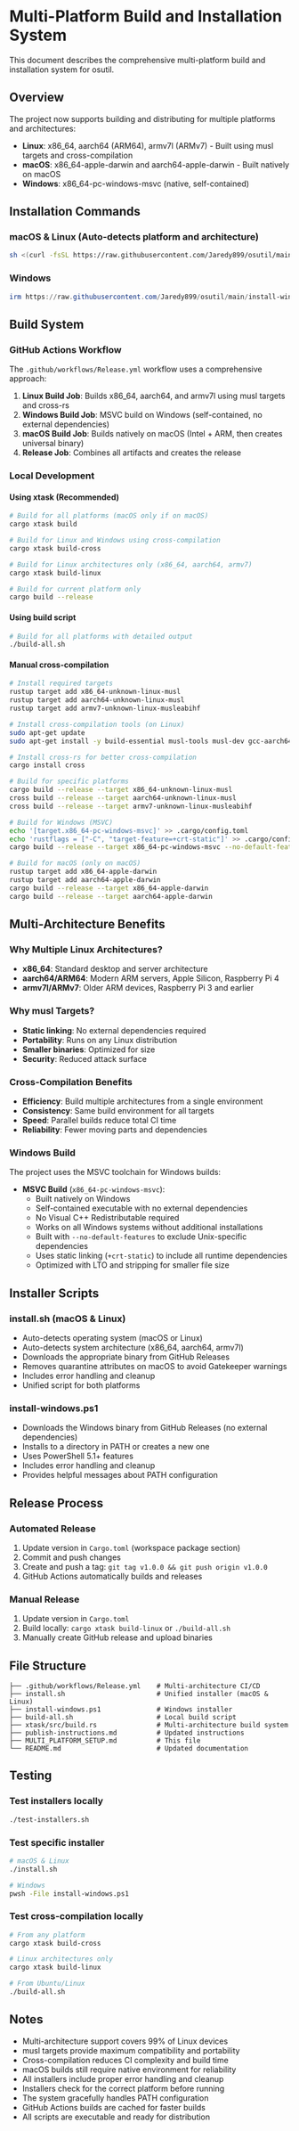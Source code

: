 # Multi-Platform Build and Installation System

This document describes the comprehensive multi-platform build and installation system for osutil.

## Overview

The project now supports building and distributing for multiple platforms and architectures:

- **Linux**: x86_64, aarch64 (ARM64), armv7l (ARMv7) - Built using musl targets and cross-compilation
- **macOS**: x86_64-apple-darwin and aarch64-apple-darwin - Built natively on macOS
- **Windows**: x86_64-pc-windows-msvc (native, self-contained)

## Installation Commands

### macOS & Linux (Auto-detects platform and architecture)

```bash
sh <(curl -fsSL https://raw.githubusercontent.com/Jaredy899/osutil/main/install.sh)
```

### Windows

```powershell
irm https://raw.githubusercontent.com/Jaredy899/osutil/main/install-windows.ps1 | iex
```

## Build System

### GitHub Actions Workflow

The `.github/workflows/Release.yml` workflow uses a comprehensive approach:

1. **Linux Build Job**: Builds x86_64, aarch64, and armv7l using musl targets and cross-rs
2. **Windows Build Job**: MSVC build on Windows (self-contained, no external dependencies)
3. **macOS Build Job**: Builds natively on macOS (Intel + ARM, then creates universal binary)
4. **Release Job**: Combines all artifacts and creates the release

### Local Development

#### Using xtask (Recommended)

```bash
# Build for all platforms (macOS only if on macOS)
cargo xtask build

# Build for Linux and Windows using cross-compilation
cargo xtask build-cross

# Build for Linux architectures only (x86_64, aarch64, armv7)
cargo xtask build-linux

# Build for current platform only
cargo build --release
```

#### Using build script

```bash
# Build for all platforms with detailed output
./build-all.sh
```

#### Manual cross-compilation

```bash
# Install required targets
rustup target add x86_64-unknown-linux-musl
rustup target add aarch64-unknown-linux-musl
rustup target add armv7-unknown-linux-musleabihf

# Install cross-compilation tools (on Linux)
sudo apt-get update
sudo apt-get install -y build-essential musl-tools musl-dev gcc-aarch64-linux-gnu gcc-arm-linux-gnueabihf libc6-dev-arm64-cross libc6-dev-armhf-cross

# Install cross-rs for better cross-compilation
cargo install cross

# Build for specific platforms
cargo build --release --target x86_64-unknown-linux-musl
cross build --release --target aarch64-unknown-linux-musl
cross build --release --target armv7-unknown-linux-musleabihf

# Build for Windows (MSVC)
echo '[target.x86_64-pc-windows-msvc]' >> .cargo/config.toml
echo 'rustflags = ["-C", "target-feature=+crt-static"]' >> .cargo/config.toml
cargo build --release --target x86_64-pc-windows-msvc --no-default-features

# Build for macOS (only on macOS)
rustup target add x86_64-apple-darwin
rustup target add aarch64-apple-darwin
cargo build --release --target x86_64-apple-darwin
cargo build --release --target aarch64-apple-darwin
```

## Multi-Architecture Benefits

### Why Multiple Linux Architectures?

- **x86_64**: Standard desktop and server architecture
- **aarch64/ARM64**: Modern ARM servers, Apple Silicon, Raspberry Pi 4
- **armv7l/ARMv7**: Older ARM devices, Raspberry Pi 3 and earlier

### Why musl Targets?

- **Static linking**: No external dependencies required
- **Portability**: Runs on any Linux distribution
- **Smaller binaries**: Optimized for size
- **Security**: Reduced attack surface

### Cross-Compilation Benefits

- **Efficiency**: Build multiple architectures from a single environment
- **Consistency**: Same build environment for all targets
- **Speed**: Parallel builds reduce total CI time
- **Reliability**: Fewer moving parts and dependencies

### Windows Build

The project uses the MSVC toolchain for Windows builds:

- **MSVC Build** (`x86_64-pc-windows-msvc`):
  - Built natively on Windows
  - Self-contained executable with no external dependencies
  - No Visual C++ Redistributable required
  - Works on all Windows systems without additional installations
  - Built with `--no-default-features` to exclude Unix-specific dependencies
  - Uses static linking (`+crt-static`) to include all runtime dependencies
  - Optimized with LTO and stripping for smaller file size

## Installer Scripts

### install.sh (macOS & Linux)

- Auto-detects operating system (macOS or Linux)
- Auto-detects system architecture (x86_64, aarch64, armv7l)
- Downloads the appropriate binary from GitHub Releases
- Removes quarantine attributes on macOS to avoid Gatekeeper warnings
- Includes error handling and cleanup
- Unified script for both platforms

### install-windows.ps1

- Downloads the Windows binary from GitHub Releases (no external dependencies)
- Installs to a directory in PATH or creates a new one
- Uses PowerShell 5.1+ features
- Includes error handling and cleanup
- Provides helpful messages about PATH configuration

## Release Process

### Automated Release

1. Update version in `Cargo.toml` (workspace package section)
2. Commit and push changes
3. Create and push a tag: `git tag v1.0.0 && git push origin v1.0.0`
4. GitHub Actions automatically builds and releases

### Manual Release

1. Update version in `Cargo.toml`
2. Build locally: `cargo xtask build-linux` or `./build-all.sh`
3. Manually create GitHub release and upload binaries

## File Structure

```text
├── .github/workflows/Release.yml    # Multi-architecture CI/CD
├── install.sh                       # Unified installer (macOS & Linux)
├── install-windows.ps1              # Windows installer
├── build-all.sh                     # Local build script
├── xtask/src/build.rs               # Multi-architecture build system
├── publish-instructions.md          # Updated instructions
├── MULTI_PLATFORM_SETUP.md          # This file
└── README.md                        # Updated documentation
```

## Testing

### Test installers locally

```bash
./test-installers.sh
```

### Test specific installer

```bash
# macOS & Linux
./install.sh

# Windows
pwsh -File install-windows.ps1
```

### Test cross-compilation locally

```bash
# From any platform
cargo xtask build-cross

# Linux architectures only
cargo xtask build-linux

# From Ubuntu/Linux
./build-all.sh
```

## Notes

- Multi-architecture support covers 99% of Linux devices
- musl targets provide maximum compatibility and portability
- Cross-compilation reduces CI complexity and build time
- macOS builds still require native environment for reliability
- All installers include proper error handling and cleanup
- Installers check for the correct platform before running
- The system gracefully handles PATH configuration
- GitHub Actions builds are cached for faster builds
- All scripts are executable and ready for distribution
